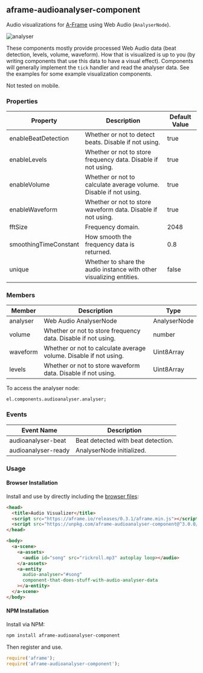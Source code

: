 ## aframe-audioanalyser-component

Audio visualizations for [A-Frame](https://aframe.io) using Web Audio (`AnalyserNode`).

![analyser](https://cloud.githubusercontent.com/assets/674727/18812560/9ad8acf6-828d-11e6-9cea-a39487e5ffdc.gif)

These components mostly provide processed Web Audio data (beat detection,
levels, volume, waveform). How that is visualized is up to you (by writing
components that use this data to have a visual effect). Components will generally
implement the `tick` handler and read the analyser data. See the examples for
some example visualization components.

Not tested on mobile.

### Properties

| Property              | Description                                                          | Default Value |
| --------              | -----------                                                          | ------------- |
| enableBeatDetection   | Whether or not to detect beats. Disable if not using.                | true          |
| enableLevels          | Whether or not to store frequency data. Disable if not using.        | true          |
| enableVolume          | Whether or not to calculate average volume. Disable if not using.    | true          |
| enableWaveform        | Whether or not to store waveform data. Disable if not using.         | true          |
| fftSize               | Frequency domain.                                                    | 2048          |
| smoothingTimeConstant | How smooth the frequency data is returned.                           | 0.8           |
| unique                | Whether to share the audio instance with other visualizing entities. | false         |

### Members

| Member   | Description                                                       | Type          |
| -------- | -----------                                                       | ------------- |
| analyser | Web Audio AnalyserNode                                            | AnalyserNode  |
| volume   | Whether or not to store frequency data. Disable if not using.     | number        |
| waveform | Whether or not to calculate average volume. Disable if not using. | Uint8Array    |
| levels   | Whether or not to store waveform data. Disable if not using.      | Uint8Array    |

To access the analyser node:

```
el.components.audioanalyser.analyser;
```

### Events

| Event Name          | Description                        |
| --------            | -----------                        |
| audioanalyser-beat  | Beat detected with beat detection. |
| audioanalyser-ready | AnalyserNode initialized.          |

### Usage

#### Browser Installation

Install and use by directly including the [browser files](dist):

```html
<head>
  <title>Audio Visualizer</title>
  <script src="https://aframe.io/releases/0.3.1/aframe.min.js"></script>
  <script src="https://unpkg.com/aframe-audioanalyser-component@^3.0.0/dist/aframe-audioanalyser-component.min.js"></script>
</head>

<body>
  <a-scene>
    <a-assets>
      <audio id="song" src="rickroll.mp3" autoplay loop></audio>
    </a-assets>
    <a-entity
      audio-analyser="#song"
      component-that-does-stuff-with-audio-analyser-data
    ></a-entity>
  </a-scene>
</body>
```

#### NPM Installation

Install via NPM:

```bash
npm install aframe-audioanalyser-component
```

Then register and use.

```js
require('aframe');
require('aframe-audioanalyser-component');
```
